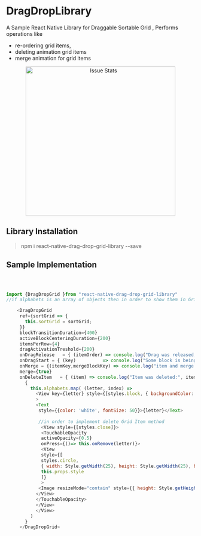# DragDropLibrary
A Sample React Native Library for Draggable Sortable Grid , Performs operations like 

 - re-ordering grid items, 
 - deleting animation grid items 
 -  merge animation for grid items


<p align="center">
  <img alt="Issue Stats" width="400" src="https://github.com/unicorncoderforever/DragDropLibrary/blob/master/demo.gif?raw=true">
</p>


## Library Installation

> npm i react-native-drag-drop-grid-library --save

## Sample Implementation

 ```javascript



import {DragDropGrid }from "react-native-drag-drop-grid-library"
//if alphabets is an array of objects then in order to show them in Grid pattern import following component from the library

     <DragDropGrid
      ref={sortGrid => {
        this.sortGrid = sortGrid;
      }}
      blockTransitionDuration={400}
      activeBlockCenteringDuration={200}
      itemsPerRow={4}
      dragActivationTreshold={200}
      onDragRelease   = { (itemOrder) => console.log("Drag was released, the blocks are in the following order: ", itemOrder)       }   
      onDragStart = { (key)          => console.log("Some block is being dragged now!",key) }   
      onMerge = {(itemKey,mergeBlockKey) => console.log("item and merge item",itemKey,mergeBlockKey)}
      merge={true}
      onDeleteItem   = { (item) => console.log("Item was deleted:", item) }>
        {
          this.alphabets.map( (letter, index) =>
            <View key={letter} style={[styles.block, { backgroundColor: this.getColor() }]}
            >
            <Text
             style={{color: 'white', fontSize: 50}}>{letter}</Text>
             
             //in order to implement delete Grid Item method
              <View style={[styles.close]}>
              <TouchableOpacity
              activeOpacity={0.5}
              onPress={()=> this.onRemove(letter)}>
              <View
              style={[
              styles.circle,
              { width: Style.getWidth(25), height: Style.getWidth(25), backgroundColor: '#1A325E' },
              this.props.style
              ]}
              >
             <Image resizeMode="contain" style={{ height: Style.getHeight(19) }} source={require('./assets/close_white.png')}               />
            </View>
            </TouchableOpacity>
            </View>
            </View>
          )
        }
      </DragDropGrid>




```
